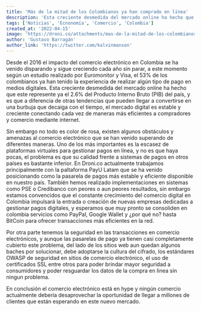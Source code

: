 ```yaml
---
title: 'Más de la mitad de los Colombianos ya han comprado en línea'
description: 'Esta creciente desmedida del mercado online ha hecho que este represente ya el 2.6% del Producto Interno Bruto (PIB) del país, y es que a diferencia de otras tendencias que pueden llegar a convertirse en una burbuja que decaiga con el tiempo, el mercado digital es estable y creciente conectando cada vez de maneras más eficientes a compradores y comercio mediante internet.'
tags: ['Noticias', 'Ecnonomía', 'Comercio', 'Colombia']
created_at: '2022-04-15'
image: 'https://droni.co/attachments/mas-de-la-mitad-de-los-colombianos-ya-han-comprado-en-linea.png'
author: 'Gustavo Barragán'
author_link: 'https://twitter.com/kalvinmanson'
---
```

Desde el 2016 el impacto del comercio electrónico en Colombia se ha venido disparando y sigue creciendo cada año sin parar, a este momento según un estudio realizado por Euromonitor y Visa, el 53% de los colombianos ya han tenido la experiencia de realizar algún tipo de pago en medios digitales. Esta creciente desmedida del mercado online ha hecho que este represente ya el 2.6% del Producto Interno Bruto (PIB) del país, y es que a diferencia de otras tendencias que pueden llegar a convertirse en una burbuja que decaiga con el tiempo, el mercado digital es estable y creciente conectando cada vez de maneras más eficientes a compradores y comercio mediante internet.

Sin embargo no todo es color de rosa, existen algunos obstáculos y amenazas al comercio electrónico que se han venido superando de diferentes maneras. Uno de los más importantes es la escasez de plataformas virtuales para gestionar pagos en línea, y no es que haya pocas, el problema es que su calidad frente a sistemas de pagos en otros países es bastante inferior. En Droni.co actualmente trabajamos principalmente con la paltaforma PayU Latam que se ha venido posicionando como la pasarela de pagos más estable y eficiente disponible en nuestro país. También hemos realizado implementaciones en sistemas como PSE o Credibanco con peores o aun peores resultados, sin embargo estamos convencidos que el constante crecimiento del comercio digital en Colombia impulsará la entrada o creación de nuevas empresas dedicadas a gestionar pagos digitales, y esperamos que muy pronto se consoliden en colombia servicios como PayPal, Google Wallet y ¿por qué no? hasta BitCoin para ofrecer transacciones más eficientes en la red.

Por otra parte tenemos la seguridad en las transacciones en comercio electrónicos, y aunque las pasarelas de pago ya tienen casi completamente cubierto este problema, del lado de los sitios web aun quedan algunos baches por solucionar, debe adoptarse la cultura del cifrado, los estándares OWASP de seguridad en sitios de comercio electrónico, el uso de certificados SSL entre otros para poder brindar mayor seguridad a consumidores y poder resguardar los datos de la compra en linea sin ningun problema.

En conclusión el comercio electrónico está en hype y ningún comercio actualmente debería desaprovechar la oportunidad de llegar a millones de clientes que están esperando en este nuevo mercado.